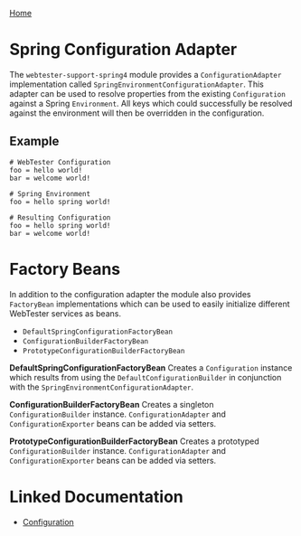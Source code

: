 [Home](../README.md)

# Spring Configuration Adapter
The `webtester-support-spring4` module provides a `ConfigurationAdapter` implementation called `SpringEnvironmentConfigurationAdapter`.
This adapter can be used to resolve properties from the existing `Configuration` against a Spring `Environment`.
All keys which could successfully be resolved against the environment will then be overridden in the configuration.

## Example
```properties
# WebTester Configuration
foo = hello world!
bar = welcome world!
 
# Spring Environment
foo = hello spring world!
 
# Resulting Configuration
foo = hello spring world!
bar = welcome world!
```

# Factory Beans
In addition to the configuration adapter the module also provides `FactoryBean` implementations which can be used to
easily initialize different WebTester services as beans.

- `DefaultSpringConfigurationFactoryBean`
- `ConfigurationBuilderFactoryBean`
- `PrototypeConfigurationBuilderFactoryBean`

**DefaultSpringConfigurationFactoryBean**
Creates a `Configuration` instance which results from using the `DefaultConfigurationBuilder` in conjunction with the 
`SpringEnvironmentConfigurationAdapter`.

**ConfigurationBuilderFactoryBean**
Creates a singleton `ConfigurationBuilder` instance.
`ConfigurationAdapter` and `ConfigurationExporter` beans can be added via setters.

**PrototypeConfigurationBuilderFactoryBean**
Creates a prototyped `ConfigurationBuilder` instance.
`ConfigurationAdapter` and `ConfigurationExporter` beans can be added via setters.

# Linked Documentation

- [Configuration](configuration.md)


